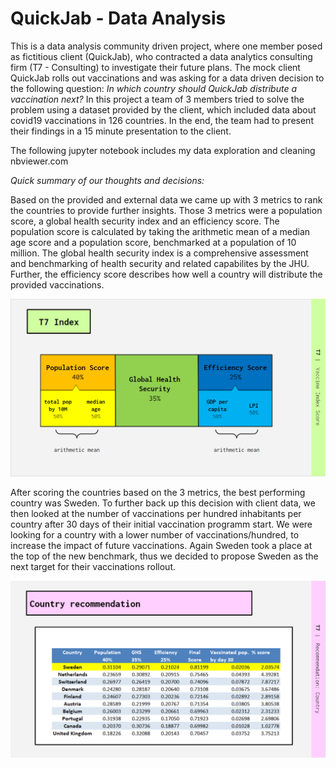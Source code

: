 # QuickJab - Data Analysis

This is a data analysis community driven project, where one member posed as fictitious client (QuickJab), who contracted a data analytics consulting firm (T7 - Consulting) to investigate their future plans. The mock client QuickJab rolls out vaccinations and was asking for a data driven decision to the following question: <i>In which country should QuickJab distribute a vaccination next?</i> In this project a team of 3 members tried to solve the problem using a dataset provided by the client, which included data about covid19 vaccinations in 126 countries. In the end, the team had to present their findings in a 15 minute presentation to the client. 


The following jupyter notebook includes my data exploration and cleaning
nbviewer.com


<i>Quick summary of our thoughts and decisions:</i>

Based on the provided and external data we came up with 3 metrics to rank the countries to provide further insights. Those 3 metrics were a population score, a global health security index and an efficiency score. The population score is calculated by taking the arithmetic mean of a median age score and a population score, benchmarked at a population of 10 million. The global health security index is a comprehensive assessment and benchmarking of health security and related capabilites by the JHU. Further, the efficiency score describes how well a country will distribute the provided vaccinations. 

<p align="center">
  <img width="600" src="https://github.com/CMWVD/testrep/blob/main/scoring.png">
</p>


After scoring the countries based on the 3 metrics, the best performing country was Sweden. 
To further back up this decision with client data, we then looked at the number of vaccinations per hundred inhabitants per country after 30 days of their initial vaccination programm start. We were looking for a country with a lower number of vaccinations/hundred, to increase the impact of future vaccinations. Again Sweden took a place at the top of the new benchmark, thus we decided to propose Sweden as the next target for their vaccinations rollout. 


<p align="center">
  <img width="600" src="https://github.com/CMWVD/testrep/blob/main/recommendation.png">
</p>

